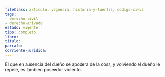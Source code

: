 ```yaml
---
fileClass: articulo, vigencia, historia-y-fuentes, codigo-civil
tags:
- derecho-civil
- derecho-privado
estado: vigente
tipo: completo
libro:
titulo:
parrafo:
corriente-juridica:
---
```

El que en ausencia del dueño se apodera de la cosa, y volviendo el dueño le repele, es también poseedor violento.